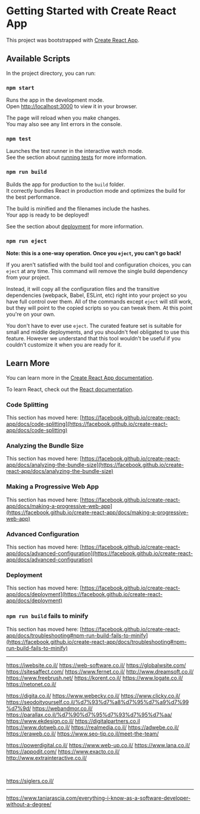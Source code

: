 # Getting Started with Create React App

This project was bootstrapped with [Create React App](https://github.com/facebook/create-react-app).

## Available Scripts

In the project directory, you can run:

### `npm start`

Runs the app in the development mode.\
Open [http://localhost:3000](http://localhost:3000) to view it in your browser.

The page will reload when you make changes.\
You may also see any lint errors in the console.

### `npm test`

Launches the test runner in the interactive watch mode.\
See the section about [running tests](https://facebook.github.io/create-react-app/docs/running-tests) for more information.

### `npm run build`

Builds the app for production to the `build` folder.\
It correctly bundles React in production mode and optimizes the build for the best performance.

The build is minified and the filenames include the hashes.\
Your app is ready to be deployed!

See the section about [deployment](https://facebook.github.io/create-react-app/docs/deployment) for more information.

### `npm run eject`

**Note: this is a one-way operation. Once you `eject`, you can't go back!**

If you aren't satisfied with the build tool and configuration choices, you can `eject` at any time. This command will remove the single build dependency from your project.

Instead, it will copy all the configuration files and the transitive dependencies (webpack, Babel, ESLint, etc) right into your project so you have full control over them. All of the commands except `eject` will still work, but they will point to the copied scripts so you can tweak them. At this point you're on your own.

You don't have to ever use `eject`. The curated feature set is suitable for small and middle deployments, and you shouldn't feel obligated to use this feature. However we understand that this tool wouldn't be useful if you couldn't customize it when you are ready for it.

## Learn More

You can learn more in the [Create React App documentation](https://facebook.github.io/create-react-app/docs/getting-started).

To learn React, check out the [React documentation](https://reactjs.org/).

### Code Splitting

This section has moved here: [https://facebook.github.io/create-react-app/docs/code-splitting](https://facebook.github.io/create-react-app/docs/code-splitting)

### Analyzing the Bundle Size

This section has moved here: [https://facebook.github.io/create-react-app/docs/analyzing-the-bundle-size](https://facebook.github.io/create-react-app/docs/analyzing-the-bundle-size)

### Making a Progressive Web App

This section has moved here: [https://facebook.github.io/create-react-app/docs/making-a-progressive-web-app](https://facebook.github.io/create-react-app/docs/making-a-progressive-web-app)

### Advanced Configuration

This section has moved here: [https://facebook.github.io/create-react-app/docs/advanced-configuration](https://facebook.github.io/create-react-app/docs/advanced-configuration)

### Deployment

This section has moved here: [https://facebook.github.io/create-react-app/docs/deployment](https://facebook.github.io/create-react-app/docs/deployment)

### `npm run build` fails to minify

This section has moved here: [https://facebook.github.io/create-react-app/docs/troubleshooting#npm-run-build-fails-to-minify](https://facebook.github.io/create-react-app/docs/troubleshooting#npm-run-build-fails-to-minify)


___________________________________
https://iwebsite.co.il/
https://web-software.co.il/
https://globalwsite.com/
https://sitesaffect.com/
https://www.fernet.co.il/
http://www.dreamsoft.co.il/
https://www.freebrush.net/
https://korent.co.il/
https://www.logate.co.il/
https://netonet.co.il/

https://digita.co.il/
https://www.webecky.co.il/
https://www.clicky.co.il/
https://seodoityourself.co.il/%d7%93%d7%a8%d7%95%d7%a9%d7%99%d7%9d/
https://webandmor.co.il/
https://parallax.co.il/%d7%90%d7%95%d7%93%d7%95%d7%aa/
https://www.ekdesign.co.il/
https://digitalpartners.co.il
https://www.dotweb.co.il/
https://realmedia.co.il/
https://adwebe.co.il/
https://eraweb.co.il/
https://www.seo-tip.co.il/meet-the-team/



https://powerdigital.co.il/
https://www.web-up.co.il/
https://www.lana.co.il/
https://appodit.com/
https://www.exacto.co.il/
http://www.extrainteractive.co.il/

<br>

https://siglers.co.il/
______________________________________


https://www.taniarascia.com/everything-i-know-as-a-software-developer-without-a-degree/
